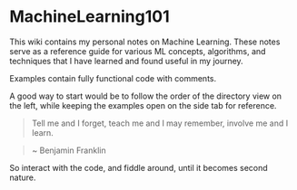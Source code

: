 # MachineLearning101

This wiki contains my personal notes on Machine Learning. These notes serve as a reference guide for various ML concepts, algorithms, and techniques that I have learned and found useful in my journey.

Examples contain fully functional code with comments.

A good way to start would be to follow the order of the directory view on the left, while keeping the examples open on the side tab for reference. 

> Tell me and I forget, teach me and I may remember, involve me and I learn.

> ~ Benjamin Franklin

So interact with the code, and fiddle around, until it becomes second nature.